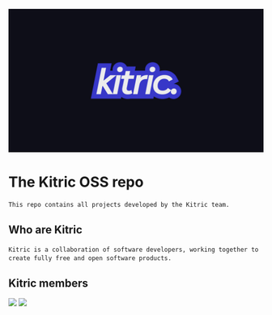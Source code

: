 ![Header](https://github.com/kitric/.github/blob/main/profile/kitric_header.png?raw=true)

# The Kitric OSS repo
`This repo contains all projects developed by the Kitric team.`

## Who are Kitric
`Kitric is a collaboration of software developers, working together to create fully free and open software products.`

## Kitric members
<div>
<img src="https://github.com/crxssed7.png" width=100 height=auto />
<img src="https://github.com/nordic16.png" width=100 height=auto />
</div>
